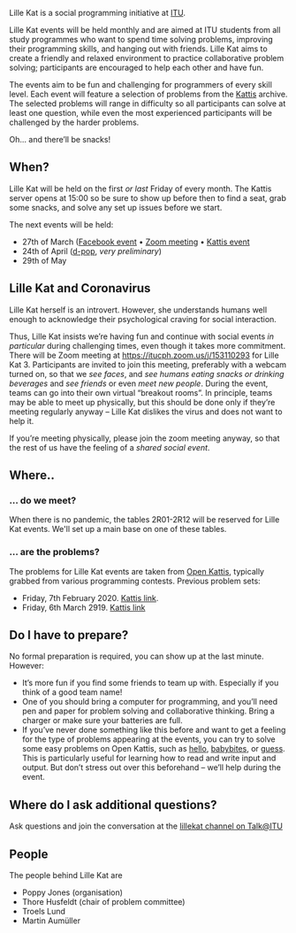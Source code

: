 Lille Kat is a social programming initiative at [ITU](https://www.itu.dk).

Lille Kat events will be held monthly and are aimed at ITU students from all study programmes who want to spend time solving problems, improving their programming skills, and hanging out with friends. Lille Kat aims to create a friendly and relaxed environment to practice collaborative problem solving; participants are encouraged to help each other and have fun.

The events aim to be fun and challenging for programmers of every skill level. Each event will feature a selection of problems from the [Kattis](https://www.open.kattis.com ) archive. The selected problems will range in difficulty so all participants can solve at least one question, while even the most experienced participants will be challenged by the harder problems.

Oh... and there’ll be snacks!

## When?

Lille Kat will be held on the first *or last* Friday of every month. The Kattis server opens at 15:00 so be sure to show up before then to find a seat, grab some snacks, and solve any set up issues before we start.  

The next events will be held:

- 27th of March ([Facebook event](https://www.facebook.com/events/621618751736757/) • [Zoom meeting](https://itucph.zoom.us/j/153110293) • [Kattis event](https://open.kattis.com/contests/oj3c3u)
- 24th of April ([d-pop](https://d-pop.github.io/), *very preliminary*)
- 29th of May

## Lille Kat and Coronavirus 

Lille Kat herself is an introvert. 
However, she understands humans well enough to acknowledge their psychological craving for social interaction. 

Thus, Lille Kat insists we’re having fun and continue with social events *in particular* during challenging times, even though it takes more commitment. 
There will be Zoom meeting at https://itucph.zoom.us/j/153110293 for Lille Kat 3. 
Participants are invited to join this meeting, preferably with a webcam turned on, so that we *see faces*, and *see humans eating snacks or drinking beverages* and *see friends* or even *meet new people*.
During the event, teams can go into their own virtual “breakout rooms”. 
In principle, teams may be able to meet up physically, but this should be done only if they’re meeting regularly anyway – Lille Kat dislikes the virus and does not want to help it. 

If you’re meeting physically, please join the zoom meeting anyway, so that the rest of us have the feeling of a *shared social event*.

## Where..  

### … do we meet?

When there is no pandemic, the tables 2R01-2R12 will be reserved for Lille Kat events. We'll set up a main base on one of these tables.

### … are the problems?

The problems for Lille Kat events are taken from [Open Kattis](https://open.kattis.com/contests/), typically grabbed from various programming contests.
Previous problem sets:

* Friday, 7th February 2020. [Kattis link](https://open.kattis.com/contests/ncvy89).
* Friday, 6th March 2919. [Kattis link](https://open.kattis.com/contests/j6b33t)


## Do I have to prepare?

No formal preparation is required, you can show up at the last minute.
However:

* It’s more fun if you find some friends to team up with. Especially if you think of a good team name!
* One of you should bring a computer for programming, and you’ll need pen and paper for problem solving and collaborative thinking. Bring a charger or make sure your batteries are full.
* If you’ve never done something like this before and want to get a feeling for the type of problems appearing at the events, you can try to solve some easy problems on Open Kattis, such as [hello](https://open.kattis.com/problems/hello), [babybites](https://open.kattis.com/problems/babybites), or [guess](https://open.kattis.com/problems/guess).
This is particularly useful for learning how to read and write input and output. But don’t stress out over this beforehand – we’ll help during the event.

## Where do I ask additional questions?

Ask questions and join the conversation at the [lillekat channel on Talk@ITU](https://talk.itu.dk/channel/lillekat)

## People

The people behind Lille Kat are

* Poppy Jones (organisation)
* Thore Husfeldt (chair of problem committee)
* Troels Lund
* Martin Aumüller
